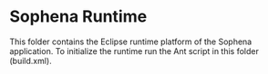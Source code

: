 Sophena Runtime
===============
This folder contains the Eclipse runtime platform of the Sophena application. 
To initialize the runtime run the Ant script in this folder (build.xml).  
